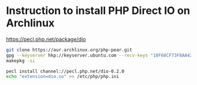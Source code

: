 # Instruction to install PHP Direct IO on Archlinux

https://pecl.php.net/package/dio

```bash
git clone https://aur.archlinux.org/php-pear.git
gpg --keyserver hkp://keyserver.ubuntu.com --recv-keys "10F68CF73F8AA426F617752972A321BAC245F175"
makepkg -si

pecl install channel://pecl.php.net/dio-0.2.0
echo "extension=dio.so" >> /etc/php/php.ini
```